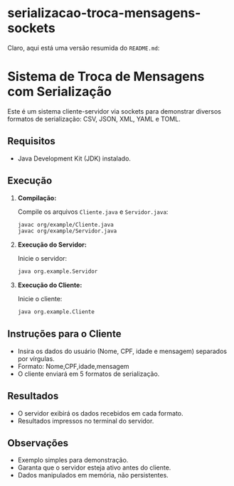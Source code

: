 # serializacao-troca-mensagens-sockets

Claro, aqui está uma versão resumida do `README.md`:

# Sistema de Troca de Mensagens com Serialização

Este é um sistema cliente-servidor via sockets para demonstrar diversos formatos de serialização: CSV, JSON, XML, YAML e TOML.

## Requisitos

- Java Development Kit (JDK) instalado.

## Execução

1. **Compilação:**

   Compile os arquivos `Cliente.java` e `Servidor.java`:

   ```bash
   javac org/example/Cliente.java
   javac org/example/Servidor.java
   ```

2. **Execução do Servidor:**

   Inicie o servidor:

   ```bash
   java org.example.Servidor
   ```

3. **Execução do Cliente:**

   Inicie o cliente:

   ```bash
   java org.example.Cliente
   ```

## Instruções para o Cliente

- Insira os dados do usuário (Nome, CPF, idade e mensagem) separados por vírgulas.
- Formato: Nome,CPF,idade,mensagem
- O cliente enviará em 5 formatos de serialização.

## Resultados

- O servidor exibirá os dados recebidos em cada formato.
- Resultados impressos no terminal do servidor.

## Observações

- Exemplo simples para demonstração.
- Garanta que o servidor esteja ativo antes do cliente.
- Dados manipulados em memória, não persistentes.

